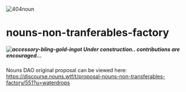 ![404noun](https://user-images.githubusercontent.com/22319741/148448835-2efcf9d7-eaa8-4890-96a0-38eb401234a5.png)
# nouns-non-tranferables-factory


##### ![accessory-bling-gold-ingot](https://user-images.githubusercontent.com/22319741/148466960-6568651b-8ca4-45f7-b199-49b860498ac1.png) Under construction.. contributions are encouraged...

Nouns DAO original proposal can be viewed here: https://discourse.nouns.wtf/t/proposal-nouns-non-transferables-factory/551?u=waterdrops
